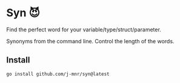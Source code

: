 # Syn 😈

Find the perfect word for your variable/type/struct/parameter.

Synonyms from the command line. Control the length of the words.

## Install

`go install github.com/j-mnr/syn@latest`
